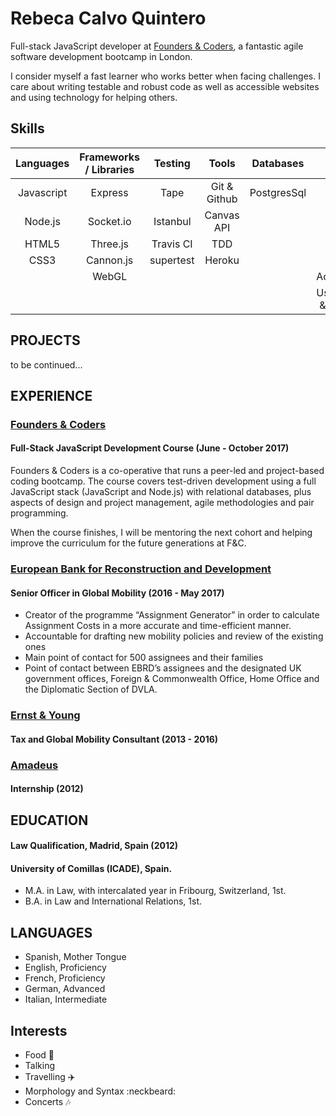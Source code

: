 # Rebeca Calvo Quintero

Full-stack JavaScript developer at [Founders & Coders](https://foundersandcoders.com/), a fantastic agile software development bootcamp in London.

I consider myself a fast learner who works better when facing challenges. I care about writing testable and robust code as well as accessible websites and using technology for helping others.

## Skills


|Languages   |Frameworks / Libraries  |Testing | Tools  | Databases      | Others
|:---------:|:---------:|:----------------------:|:---------:|:-------------:|:----------:|
|Javascript |Express  | Tape      | Git & Github            | PostgresSql | Unity
Node.js   | Socket.io                 | Istanbul      | Canvas API           |       |Figma |
|HTML5      | Three.js                 | Travis CI  | TDD       |                | Invision
|CSS3       |  Cannon.js       |  supertest           |  Heroku            |         | AGS               |
|     | WebGL    |         |            |          | Accessibility 
|     |     |          |                    |    | User Testing & Research 

## PROJECTS

to be continued...

## EXPERIENCE

### [Founders & Coders](https://foundersandcoders.com/)

#### Full-Stack JavaScript Development Course (June - October 2017)

Founders & Coders is a co-operative that runs a peer-led and project-based coding bootcamp. The course covers test-driven development using a full JavaScript stack (JavaScript and Node.js) with relational databases, plus aspects of design and project management, agile methodologies and pair programming.

When the course finishes,  I will be mentoring the next cohort and helping improve the curriculum for the future generations at F&C. 

### [European Bank for Reconstruction and Development](http://www.ebrd.com/home) 

#### Senior Officer in Global Mobility (2016 - May 2017)

* Creator of the programme “Assignment Generator” in order to calculate Assignment Costs in a more accurate and time-efficient manner.
* Accountable for drafting new mobility policies and review of the existing ones
* Main point of contact for 500 assignees and their families 
* Point of contact between EBRD’s assignees and the designated UK government offices, Foreign & Commonwealth Office, Home Office and the Diplomatic Section of DVLA.

### [Ernst & Young](http://www.ey.com/uk/en/home)

#### Tax and Global Mobility Consultant (2013 - 2016)

### [Amadeus](http://www.amadeus.com/web/amadeus/en_GB-GB/Amadeus-Home/1319477346985-Page-AMAD_HomePpal) 

#### Internship (2012)

## EDUCATION

#### Law Qualification, Madrid, Spain (2012)

#### University of Comillas (ICADE), Spain.

* M.A. in Law, with intercalated year in Fribourg, Switzerland, 1st.
* B.A. in Law and International Relations, 1st.

## LANGUAGES

* Spanish, Mother Tongue
* English, Proficiency
* French, Proficiency
* German, Advanced
* Italian, Intermediate

## Interests

* Food :pizza:
* Talking
* Travelling :airplane:
* Morphology and Syntax :neckbeard:
* Concerts :notes:
